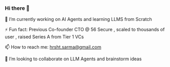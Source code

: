 ### Hi there 👋

<!--
**linux-devil/linux-devil** is a ✨ _special_ ✨ repository because its `README.md` (this file) appears on your GitHub profile.

Here are some ideas to get you started:

- 🔭 I’m currently working on AI hardware and AI platform 56 Secure
- 👯 I’m looking to collaborate on LLM Agents
- 💬 Ask me about ...
- 📫 How to reach me: 
- 😄 Pronouns: ...
- ⚡ Fun fact: ...
-->


🔭 I’m currently working on AI Agents and learning LLMS from Scratch

⚡ Fun fact: Previous Co-founder CTO @ 56 Secure , scaled to thousands of user , raised Series A from Tier 1 VCs

📫 How to reach me: hrsht.sarma@gmail.com

👯 I’m looking to collaborate on LLM Agents and brainstorm ideas

